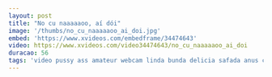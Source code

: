 ```yaml
---
layout: post
title: "No cu naaaaaoo, aí dói"
image: '/thumbs/no_cu_naaaaaoo_ai_doi.jpg'
embed: 'https://www.xvideos.com/embedframe/34474643'
video: https://www.xvideos.com/video34474643/no_cu_naaaaaoo_ai_doi
duracao: 56
tags: 'video pussy ass amateur webcam linda bunda delicia safada anus cu amador buceta comendo branquinha biquini marquinha doenda sem-vergonha'
---
```

